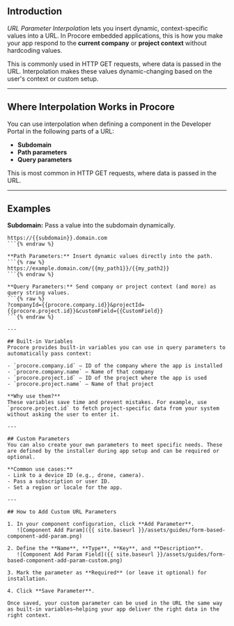 ## Introduction
_URL Parameter Interpolation_ lets you insert dynamic, context-specific values into a URL. In Procore embedded applications, this is how you make your app respond to the **current company** or **project context** without hardcoding values.

This is commonly used in HTTP GET requests, where data is passed in the URL. Interpolation makes these values dynamic-changing based on the user's context or custom setup.

---

## Where Interpolation Works in Procore
You can use interpolation when defining a component in the Developer Portal in the following parts of a URL:
- **Subdomain**
- **Path parameters**
- **Query parameters**

This is most common in HTTP GET requests, where data is passed in the URL.

---

## Examples

**Subdomain:** Pass a value into the subdomain dynamically.
```{% raw %}
https://{{subdomain}}.domain.com
```{% endraw %}

**Path Parameters:** Insert dynamic values directly into the path.
```{% raw %}
https://example.domain.com/{{my_path1}}/{{my_path2}}
```{% endraw %}

**Query Parameters:** Send company or project context (and more) as query string values.
```{% raw %}
?companyId={{procore.company.id}}&projectId={{procore.project.id}}&customField={{CustomField}}
```{% endraw %}

---

## Built-in Variables
Procore provides built-in variables you can use in query parameters to automatically pass context:

- `procore.company.id` – ID of the company where the app is installed
- `procore.company.name` – Name of that company
- `procore.project.id` – ID of the project where the app is used
- `procore.project.name` – Name of that project

**Why use them?**  
These variables save time and prevent mistakes. For example, use `procore.project.id` to fetch project-specific data from your system without asking the user to enter it.

---

## Custom Parameters
You can also create your own parameters to meet specific needs. These are defined by the installer during app setup and can be required or optional.

**Common use cases:**
- Link to a device ID (e.g., drone, camera).
- Pass a subscription or user ID.
- Set a region or locale for the app.

---

## How to Add Custom URL Parameters

1. In your component configuration, click **Add Parameter**.  
   ![Component Add Param]({{ site.baseurl }}/assets/guides/form-based-component-add-param.png)

2. Define the **Name**, **Type**, **Key**, and **Description**.  
   ![Component Add Param Field]({{ site.baseurl }}/assets/guides/form-based-component-add-param-custom.png)

3. Mark the parameter as **Required** (or leave it optional) for installation.

4. Click **Save Parameter**.

Once saved, your custom parameter can be used in the URL the same way as built-in variables—helping your app deliver the right data in the right context.
